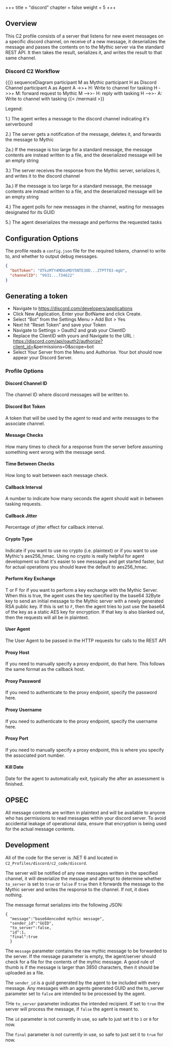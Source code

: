 +++
title = "discord"
chapter = false
weight = 5
+++

## Overview
This C2 profile consists of a server that listens for new event messages on a specific discord channel, on receive of a new message, it deserializes the message and passes the contents on to the Mythic server via the standard REST API. It then takes the result, serializes it, and writes the result to that same channel.

### Discord C2 Workflow
{{<mermaid>}}
sequenceDiagram
    participant M as Mythic
    participant H as Discord Channel
    participant A as Agent
    A ->>+ H: Write to channel for tasking
    H ->>+ M: forward request to Mythic
    M -->>- H: reply with tasking
    H -->>- A: Write to channel with tasking
{{< /mermaid >}}

Legend:

1.) The agent writes a message to the discord channel indicating it's serverbound

2.) The server gets a notification of the message, deletes it, and forwards the message to Mythic

2a.) If the message is too large for a standard message, the message contents are instead written to a file, and the deserialized message will be an empty string

3.) The server receives the response from the Mythic server, serializes it, and writes it to the discord channel

3a.) If the message is too large for a standard message, the message contents are instead written to a file, and the deserialized message will be an empty string

4.) The agent polls for new messages in the channel, waiting for messages designated for its GUID

5.) The agent deserializes the message and performs the requested tasks

## Configuration Options
The profile reads a `config.json` file for the required tokens, channel to write to, and whether to output debug messages.

```JSON
{
  "botToken": "OTkzMTY4MDUxMDY5NTE3OD...ZfPTf03-mgU",
  "channelID": "9931...734622"
}
```


## Generating a token

- Navigate to https://discord.com/developers/applications
- Click New Application, Enter your BotName and click Create.
- Select “Bot” from the Settings Menu > Add Bot > Yes
- Next hit “Reset Token” and save your Token
- Navigate to Settings > Oauth2 and grab your ClientID
- Replace the ClientID with yours and Navigate to the URL : https://discord.com/api/oauth2/authorize?client_id=<ClientID>&permissions=0&scope=bot
- Select Your Server from the Menu and Authorise. Your bot should now appear your Discord Server.

### Profile Options
#### Discord Channel ID
The channel ID where discord messages will be written to.

#### Discord Bot Token
A token that will be used by the agent to read and write messages to the associate channel.

#### Message Checks
How many times to check for a response from the server before assuming something went wrong with the message send.

#### Time Between Checks
How long to wait between each message check.

#### Callback Interval
A number to indicate how many seconds the agent should wait in between tasking requests.

#### Callback Jitter
Percentage of jitter effect for callback interval.

#### Crypto Type
Indicate if you want to use no crypto (i.e. plaintext) or if you want to use Mythic's aes256_hmac. Using no crypto is really helpful for agent development so that it's easier to see messages and get started faster, but for actual operations you should leave the default to aes256_hmac.

#### Perform Key Exchange
T or F for if you want to perform a key exchange with the Mythic Server. When this is true, the agent uses the key specified by the base64 32Byte key to send an initial message to the Mythic server with a newly generated RSA public key. If this is set to `F`, then the agent tries to just use the base64 of the key as a static AES key for encryption. If that key is also blanked out, then the requests will all be in plaintext.

#### User Agent
The User Agent to be passed in the HTTP requests for calls to the REST API

#### Proxy Host
If you need to manually specify a proxy endpoint, do that here. This follows the same format as the callback host.

#### Proxy Password
If you need to authenticate to the proxy endpoint, specify the password here.

#### Proxy Username
If you need to authenticate to the proxy endpoint, specify the username here.

#### Proxy Port
If you need to manually specify a proxy endpoint, this is where you specify the associated port number.

#### Kill Date
Date for the agent to automatically exit, typically the after an assessment is finished.

## OPSEC
All message contents are written in plaintext and will be available to anyone who has permissions to read messages within your discord server. To avoid accidental leakage of operational data, ensure that encryption is being used for the actual message contents.

## Development

All of the code for the server is .NET 6 and located in `C2_Profiles/discord/c2_code/discord`.

The server will be notified of any new messages written in the specified channel, it will deserialize the message and attempt to determine whether `to_server` is set to `true` or `false` if `true` then it forwards the message to the Mythic server and writes the response to the channel. If not, it does nothing.

The message format serializes into the following JSON:

```
{
  "message":"base64encoded mythic message",
  "sender_id":"GUID",
  "to_server":false,
  "id":1,
  "final":true
  }
```

The `message` parameter contains the raw mythic message to be forwarded to the server. If the message parameter is empty, the agent/server should check for a file for the contents of the mythic message. A good rule of thumb is if the message is larger than 3850 characters, then it should be uploaded as a file.

The `sender_id` is a guid generated by the agent to be included with every message. Any messages with an agents generated GUID and the to_server parameter set to `false` are intended to be processed by the agent.

THe `to_server` parameter indicates the intended recipient. If set to `true` the server will process the message, if `false` the agent is meant to.

The `id` parameter is not currently in use, so safe to just set it to `1` or `0` for now.

The `final` parameter is not currently in use, so safe to just set it to `true` for now.
